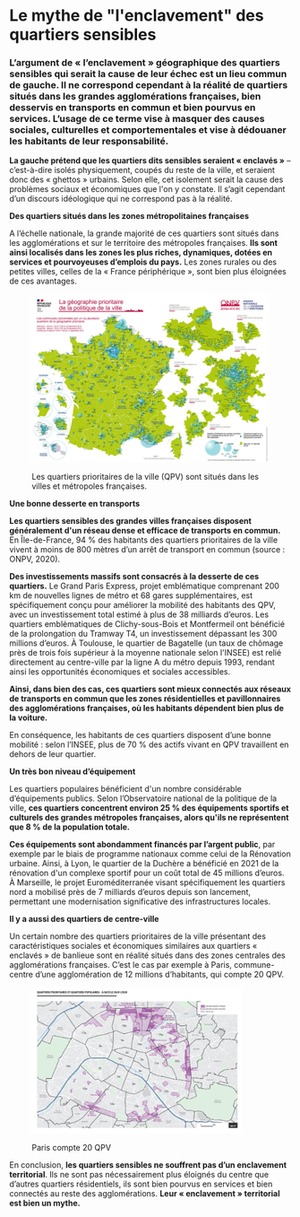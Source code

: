 # Le mythe de "l'enclavement" des quartiers sensibles

### L’argument de « l’enclavement » géographique des quartiers sensibles qui serait la cause de leur échec est un lieu commun de gauche. Il ne correspond cependant à la réalité de quartiers situés dans les grandes agglomérations françaises, bien desservis en transports en commun et bien pourvus en services. L’usage de ce terme vise à masquer des causes sociales, culturelles et comportementales et vise à dédouaner les habitants de leur responsabilité.

**La gauche prétend que les quartiers dits sensibles seraient « enclavés »** – c’est-à-dire isolés physiquement, coupés du reste de la ville, et seraient donc des « ghettos » urbains. Selon elle, cet isolement serait la cause des problèmes sociaux et économiques que l'on y constate. Il s’agit cependant d’un discours idéologique qui ne correspond pas à la réalité.



**Des quartiers situés dans les zones métropolitaines françaises**

A l’échelle nationale, la grande majorité de ces quartiers sont situés dans les agglomérations et sur le territoire des métropoles françaises. **Ils sont ainsi localisés dans les zones les plus riches, dynamiques, dotées en services et pourvoyeuses d’emplois du pays.** Les zones rurales ou des petites villes, celles de la « France périphérique », sont bien plus éloignées de ces avantages.

<figure><img src="../.gitbook/assets/image (5) (1).png" alt="" width="563"><figcaption><p>Les quartiers prioritaires de la ville (QPV) sont situés dans les villes et métropoles françaises. </p></figcaption></figure>

**Une bonne desserte en transports**

**Les quartiers sensibles des grandes villes françaises disposent généralement d'un réseau dense et efficace de transports en commun.** En Île-de-France, 94 % des habitants des quartiers prioritaires de la ville vivent à moins de 800 mètres d’un arrêt de transport en commun (source : ONPV, 2020).

**Des investissements massifs sont consacrés à la desserte de ces quartiers.** Le Grand Paris Express, projet emblématique comprenant 200 km de nouvelles lignes de métro et 68 gares supplémentaires, est spécifiquement conçu pour améliorer la mobilité des habitants des QPV, avec un investissement total estimé à plus de 38 milliards d’euros. Les quartiers emblématiques de Clichy-sous-Bois et Montfermeil ont bénéficié de la prolongation du Tramway T4, un investissement dépassant les 300 millions d’euros. À Toulouse, le quartier de Bagatelle (un taux de chômage près de trois fois supérieur à la moyenne nationale selon l'INSEE) est relié directement au centre-ville par la ligne A du métro depuis 1993, rendant ainsi les opportunités économiques et sociales accessibles.

**Ainsi, dans bien des cas, ces quartiers sont mieux connectés aux réseaux de transports en commun que les zones résidentielles et pavillonnaires des agglomérations françaises, où les habitants dépendent bien plus de la voiture.**

En conséquence, les habitants de ces quartiers disposent d’une bonne mobilité : selon l’INSEE, plus de 70 % des actifs vivant en QPV travaillent en dehors de leur quartier.

&#x20;

**Un très bon niveau d’équipement**

Les quartiers populaires bénéficient d'un nombre considérable d’équipements publics. Selon l’Observatoire national de la politique de la ville, **ces quartiers concentrent environ 25 % des équipements sportifs et culturels des grandes métropoles françaises, alors qu'ils ne représentent que 8 % de la population totale.**

**Ces équipements sont abondamment financés par l’argent public**, par exemple par le biais de programme nationaux comme celui de la Rénovation urbaine. Ainsi, à Lyon, le quartier de la Duchère a bénéficié en 2021 de la rénovation d'un complexe sportif pour un coût total de 45 millions d’euros. À Marseille, le projet Euroméditerranée visant spécifiquement les quartiers nord a mobilisé près de 7 milliards d’euros depuis son lancement, permettant une modernisation significative des infrastructures locales.

&#x20;

**Il y a aussi des quartiers de centre-ville**

Un certain nombre des quartiers prioritaires de la ville présentant des caractéristiques sociales et économiques similaires aux quartiers « enclavés » de banlieue sont en réalité situés dans des zones centrales des agglomérations françaises. C’est le cas par exemple à Paris, commune-centre d’une agglomération de 12 millions d’habitants, qui compte 20 QPV.

<figure><img src="../.gitbook/assets/screenshot_20240315_133821.jpg" alt="" width="375"><figcaption><p>Paris compte 20 QPV</p></figcaption></figure>

En conclusion, **les quartiers sensibles ne souffrent pas d’un enclavement territorial**. Ils ne sont pas nécessairement plus éloignés du centre que d’autres quartiers résidentiels, ils sont bien pourvus en services et bien connectés au reste des agglomérations. **Leur « enclavement » territorial est bien un mythe.**
